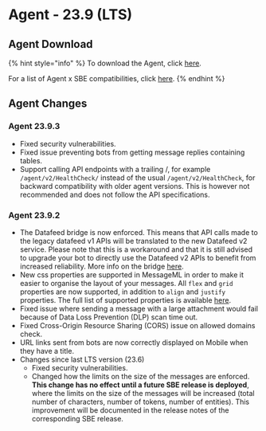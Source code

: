 # Agent - 23.9 (LTS)

## Agent Download

{% hint style="info" %}
To download the Agent, click [here](https://storage.googleapis.com/sym-platform/developers/rest-api/agent-23.9.3.zip).

For a list of Agent x SBE compatibilities, click [here](../../agent-guide/sbe-x-agent-compatibility-matrix.md).
{% endhint %}

## Agent Changes

### Agent 23.9.3

* Fixed security vulnerabilities.
* Fixed issue preventing bots from getting message replies containing tables.
* Support calling API endpoints with a trailing /, for example `/agent/v2/HealthCheck/` instead of the usual `/agent/v2/HealthCheck`, for backward compatibility with older agent versions. This is however not recommended and does not follow the API specifications.

### Agent 23.9.2

* The Datafeed bridge is now enforced. This means that API calls made to the legacy datafeed v1 APIs will be translated to the new Datafeed v2 service. Please note that this is a workaround and that it is still advised to upgrade your bot to directly use the Datafeed v2 APIs to benefit from increased reliability. More info on the bridge [here](../../../bots/datafeed/#datafeed-v1-deprecation-notice).
* New css properties are supported in MessageML in order to make it easier to organise the layout of your messages. All `flex` and `grid` properties are now supported, in addition to `align` and `justify` properties. The full list of supported properties is available [here](../../../bots/messages/overview-of-messageml/messageml-basic-format-tags/style-attributes.md).
* Fixed issue where sending a message with a large attachment would fail because of Data Loss Prevention (DLP) scan time out.
* Fixed Cross-Origin Resource Sharing (CORS) issue on allowed domains check.
* URL links sent from bots are now correctly displayed on Mobile when they have a title.&#x20;
* Changes since last LTS version (23.6)
  * Fixed security vulnerabilities.
  * Changed how the limits on the size of the messages are enforced. **This change has no effect until a future SBE release is deployed**, where the limits on the size of the messages will be increased (total number of characters, number of tokens, number of entities). This improvement will be documented in the release notes of the corresponding SBE release.&#x20;

###
